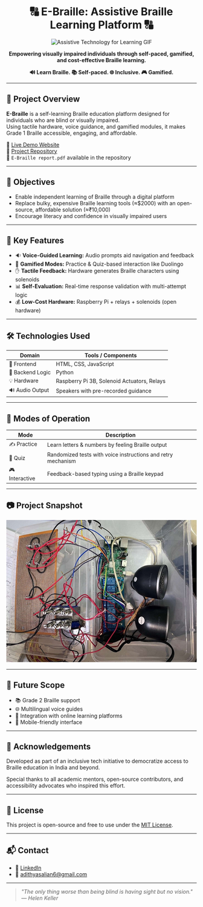 <h1 align="center">🔠 E-Braille: Assistive Braille Learning Platform 🔠</h1>

<p align="center">
  <img src="https://media.giphy.com/media/jpVnC65DmYeyRL4LHS/giphy.gif" width="280" alt="Assistive Technology for Learning GIF"/>
</p>

<p align="center">
  <strong>Empowering visually impaired individuals through self-paced, gamified, and cost-effective Braille learning.</strong>
</p>

<p align="center">
  <b>🔊 Learn Braille. 📚 Self-paced. 🌐 Inclusive. 🎮 Gamified.</b>
</p>

---

## 📘 Project Overview

**E-Braille** is a self-learning Braille education platform designed for individuals who are blind or visually impaired.  
Using tactile hardware, voice guidance, and gamified modules, it makes Grade 1 Braille accessible, engaging, and affordable.

🔗 [Live Demo Website](https://adithyasalian23.github.io/E-Braille/)  
📁 [Project Repository](https://github.com/AdithyaSalian23/E-Braille)  
📄 `E-Braille report.pdf` available in the repository

---

## 🎯 Objectives

- Enable independent learning of Braille through a digital platform
- Replace bulky, expensive Braille learning tools (≈$2000) with an open-source, affordable solution (≈₹10,000)
- Encourage literacy and confidence in visually impaired users

---

## 🧠 Key Features

- 🔉 **Voice-Guided Learning:** Audio prompts aid navigation and feedback
- 🧩 **Gamified Modes:** Practice & Quiz-based interaction like Duolingo
- ✋ **Tactile Feedback:** Hardware generates Braille characters using solenoids
- 📊 **Self-Evaluation:** Real-time response validation with multi-attempt logic
- 💰 **Low-Cost Hardware:** Raspberry Pi + relays + solenoids (open hardware)

---

## 🛠 Technologies Used

| Domain            | Tools / Components                          |
|-------------------|---------------------------------------------|
| 🎨 Frontend       | HTML, CSS, JavaScript                       |
| 🧠 Backend Logic  | Python                                      |
| 💡 Hardware       | Raspberry Pi 3B, Solenoid Actuators, Relays |
| 🔊 Audio Output   | Speakers with pre-recorded guidance         |

---

## 🧪 Modes of Operation

| Mode        | Description                                                   |
|-------------|---------------------------------------------------------------|
| ✍️ Practice | Learn letters & numbers by feeling Braille output             |
| 🧠 Quiz     | Randomized tests with voice instructions and retry mechanism  |
| 🎮 Interactive | Feedback-based typing using a Braille keypad                 |

---

## 📷 Project Snapshot

<p align="center">
  <img src="IMG_20250308_141303.jpg" width="600" alt="Project Snapshot">
</p>

---

## 🚀 Future Scope

- 📚 Grade 2 Braille support
- 🌐 Multilingual voice guides
- 🔗 Integration with online learning platforms
- 📱 Mobile-friendly interface

---

## 🤝 Acknowledgements

Developed as part of an inclusive tech initiative to democratize access to Braille education in India and beyond.

Special thanks to all academic mentors, open-source contributors, and accessibility advocates who inspired this effort.

---

## 📝 License
This project is open-source and free to use under the [MIT License](https://opensource.org/licenses/MIT).

---

## 📬 Contact

- 🔗 [LinkedIn](https://www.linkedin.com/in/adithya-salian/)
- 📧 adithyasalian6@gmail.com

---

> _"The only thing worse than being blind is having sight but no vision." — Helen Keller_

